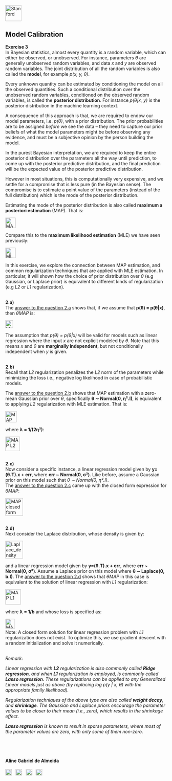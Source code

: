 
<a href="https://i.dlpng.com/static/png/498606_preview.png"><img src="https://i.dlpng.com/static/png/498606_preview.png" title="Stanford" alt="Stanford" height="50"></a>

## Model Calibration
  
**Exercise 3**  
In Bayesian statistics, almost every quantity is a random variable, which can either be observed, or unobserved. For instance, parameters *θ* are generally unobserved random variables, and data *x* and *y* are observed random variables. The joint distribution of all the random variables is also called the **model**, for example *p(x, y, θ)*.  

Every unknown quantity can be estimated by conditioning the model on all the observed quantities. Such a conditional distribution over
the unobserved random variables, conditioned on the observed random variables, is called the **posterior distribution**. For instance *p(θ|x, y)* is the posterior distribution in the machine learning context. 

A consequence of this approach is that, we are required to endow our model parameters, i.e. *p(θ)*, with a prior distribution. The prior probabilities are to be assigned *before* we see the data – they need to capture our prior beliefs of what the model parameters might be before
observing any evidence, and must be a subjective opinion by the person building the model.  

In the purest Bayesian interpretation, we are required to keep the entire posterior distribution over the parameters all the way until prediction, to come up with the posterior predictive distribution, and the final prediction will be the expected value of the posterior predictive distribution.  

However in most situations, this is computationally very expensive, and we settle for a compromise that is less pure (in the Bayesian sense).
The compromise is to estimate a point value of the parameters (instead of the full distribution) which is the mode of the posterior distribution.  

Estimating the mode of the posterior distribution is also called **maximum a posteriori estimation** (MAP). That is:

<a href="https://github.com/AlmeidaAlin3/MachineLearning/blob/master/ProblemSet2/Exercise3/img/MAP.png"><img src="https://github.com/AlmeidaAlin3/MachineLearning/blob/master/ProblemSet2/Exercise3/img/MAP.png" title="MAP" alt="MAP" height="32"></a> 

Compare this to the **maximum likelihood estimation** (MLE) we have seen previously:

<a href="https://github.com/AlmeidaAlin3/MachineLearning/blob/master/ProblemSet2/Exercise3/img/MLE.png"><img src="https://github.com/AlmeidaAlin3/MachineLearning/blob/master/ProblemSet2/Exercise3/img/MLE.png" title="MLE" alt="MLE" height="32"></a> 

In this exercise, we explore the connection between MAP estimation, and common regularization techniques that are applied with MLE estimation. In particular, it will shown how the choice of prior distribution over *θ* (e.g Gaussian, or Laplace prior) is equivalent to different kinds of
regularization (e.g *L2* or *L1* regularization). 

&nbsp;  
**2.a)**  
The [answer to the question 2.a]() shows that, if we assume that **p(θ) = p(θ|x)**, then *θMAP* is:

<a href="https://github.com/AlmeidaAlin3/MachineLearning/blob/master/ProblemSet2/Exercise3/img/MAP_marg_indep.png"><img src="https://github.com/AlmeidaAlin3/MachineLearning/blob/master/ProblemSet2/Exercise3/img/MAP_marg_indep.png" title="MAP for theta and x marginally independent" alt="MAP for theta and x marginally independent" height="24"></a> 

The assumption that *p(θ) = p(θ|x)* will be valid for models such as linear regression where the input *x* are not explicit modeled by *θ*. Note that this means *x* and *θ* are **marginally independent**, but not conditionally independent when *y* is given.  

&nbsp;  
**2.b)**  
Recall that *L2* regularization penalizes the *L2* norm of the parameters while minimizing the loss i.e., negative log likelihood in case of probabilistic models. 

The [answer to the question 2.b]() shows that MAP estimation with a zero-mean Gaussian prior over *θ*, specifically **θ ∼ Normal(0, η².I)**, is equivalent to applying *L2* regularization with MLE estimation. That is:

<a href="https://github.com/AlmeidaAlin3/MachineLearning/blob/master/ProblemSet2/Exercise3/img/MAP_reg1.png"><img src="https://github.com/AlmeidaAlin3/MachineLearning/blob/master/ProblemSet2/Exercise3/img/MAP_reg1.png" title="MAP L2" alt="MAP L2" height="35"></a>  

where **λ = 1/(2η²)**:

<a href="https://github.com/AlmeidaAlin3/MachineLearning/blob/master/ProblemSet2/Exercise3/img/MAP_reg2.png"><img src="https://github.com/AlmeidaAlin3/MachineLearning/blob/master/ProblemSet2/Exercise3/img/MAP_reg2.png" title="MAP L2" alt="MAP L2" height="45"></a> 

&nbsp;  
**2.c)**  
Now consider a specific instance, a linear regression model given by **y=(θ.T).x + err**, where **err ~ Normal(0, σ²)**. Like before, assume a Gaussian prior on this model such that *θ ∼ Normal(0, η².I)*.  
The [answer to the question 2.c]() came up with the closed form expression for *θMAP*:

<a href="https://github.com/AlmeidaAlin3/MachineLearning/blob/master/ProblemSet2/Exercise3/img/MAP_closed_form.png"><img src="https://github.com/AlmeidaAlin3/MachineLearning/blob/master/ProblemSet2/Exercise3/img/MAP_closed_form.png" title="MAP closed form" alt="MAP closed form" height="55"></a> 

&nbsp;  
**2.d)**  
Next consider the Laplace distribution, whose density is given by:

<a href="https://github.com/AlmeidaAlin3/MachineLearning/blob/master/ProblemSet2/Exercise3/img/Laplace_density.png"><img src="https://github.com/AlmeidaAlin3/MachineLearning/blob/master/ProblemSet2/Exercise3/img/Laplace_density.png" title="Laplace_density" alt="Laplace_density" height="55"></a>  

and a linear regression model given by **y=(θ.T).x + err**, where **err ~ Normal(0, σ²)**. Assume a Laplace prior on this model where **θ ∼ Laplace(0, b.I)**.
The [answer to the question 2.d]() shows that *θMAP* in this case is equivalent to the solution of linear regression with *L1* regularization:

<a href="https://github.com/AlmeidaAlin3/MachineLearning/blob/master/ProblemSet2/Exercise3/img/MAP_L1.png"><img src="https://github.com/AlmeidaAlin3/MachineLearning/blob/master/ProblemSet2/Exercise3/img/MAP_L1.png" title="MAP L1" alt="MAP L1" height="48"></a>  

where **λ = 1/b** and whose loss is specified as:


<a href="https://github.com/AlmeidaAlin3/MachineLearning/blob/master/ProblemSet2/Exercise3/img/MAP_L1_loss.png"><img src="https://github.com/AlmeidaAlin3/MachineLearning/blob/master/ProblemSet2/Exercise3/img/MAP_L1_loss.png" title="MAP L1 loss" alt="MAP L1 loss" height="30"></a> 
&nbsp;  
Note: A closed form solution for linear regression problem with *L1* regularization does not exist. To optimize this, we use gradient descent with a random initialization and solve it numerically.

&nbsp;  
*Remark:*  

*Linear regression with **L2** regularization is also commonly called **Ridge regression**, and when **L1** regularization is employed, is commonly called **Lasso regression**. These regularizations can be applied to any Generalized Linear models just as above (by replacing *log p(y | x, θ)* with
the appropriate family likelihood).*  

*Regularization techniques of the above type are also called **weight decay**, and **shrinkage**. The Gaussian and Laplace priors encourage the parameter values to be closer to their mean (i.e., zero), which results in the shrinkage effect.*  
  
***Lasso regression** is known to result in sparse parameters, where most of the parameter values are zero, with only some of them non-zero.*



&nbsp;  
---

#### Aline Gabriel de Almeida  
<a href="https://www.linkedin.com/in/alinegalmeida/"><img src="https://cdn3.iconfinder.com/data/icons/logos-and-brands-adobe/512/201_Linkedin-512.png" title="Linkedin: alinegalmeida" alt="https://www.linkedin.com/in/alinegalmeida/" height="20"></a>
&nbsp; <a href="https://www.kaggle.com/almeidaalin3"><img src="https://cdn3.iconfinder.com/data/icons/logos-and-brands-adobe/512/189_Kaggle-512.png" title="Kaggle: almeidaalin3" alt="https://www.kaggle.com/almeidaalin3" height="20"></a>
&nbsp; <a href="mailto:aline.gabriel.almeida@gmail.com"><img src="https://cdn3.iconfinder.com/data/icons/logos-and-brands-adobe/512/147_Gmail-512.png" title="aline.gabriel.almeida@gmail.com" alt="aline.gabriel.almeida@gmail.com" height="20"></a>
&nbsp; <a href="https://github.com/AlmeidaAlin3/"><img src="https://cdn3.iconfinder.com/data/icons/logos-and-brands-adobe/512/142_Github-512.png" title="Github: AlmeidaAlin3" alt="https://github.com/AlmeidaAlin3/" height="20"></a> 
